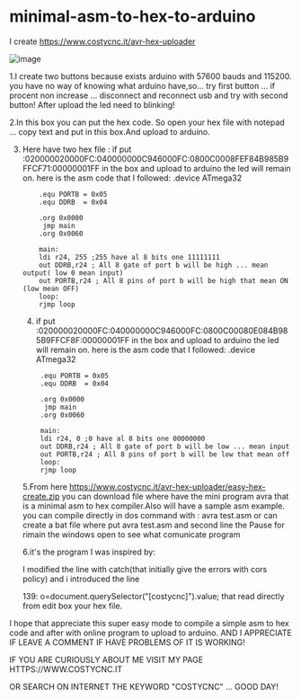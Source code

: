 # minimal-asm-to-hex-to-arduino

I create https://www.costycnc.it/avr-hex-uploader

![image](https://github.com/costycnc/minimal-asm-to-hex-to-arduino/assets/3405110/aad6170d-b068-48ea-8ce0-eca87676716d)

1.I create two buttons because exists arduino with 57600 bauds and 115200. you have no way of knowing what arduino have,so... try first button ... if procent non increase ... disconnect and reconnect usb and try with second button! After upload the led need to blinking!


2.In this box you can put the hex code. So open your hex file with notepad ... copy text and put in this box.And upload to arduino.

3. Here have two hex file :
    if put :020000020000FC:040000000C946000FC:0800C0008FEF84B985B9FFCF71:00000001FF in the box and upload to arduino the led will remain on.
    here is the asm code that I followed:
           .device ATmega32
        
           .equ PORTB = 0x05 
           .equ DDRB  = 0x04
        
           .org 0x0000
            jmp main
           .org 0x0060
        
           main:
           ldi r24, 255 ;255 have al 8 bits one 11111111
           out DDRB,r24 ; All 8 gate of port b will be high ... mean output( low 0 mean input)
           out PORTB,r24 ; All 8 pins of port b will be high that mean ON (low mean OFF)
           loop:
           rjmp loop


   4. if put :020000020000FC:040000000C946000FC:0800C00080E084B985B9FFCF8F:00000001FF  in the box and upload to arduino the led will remain on.
    here is the asm code that I followed:
           .device ATmega32
        
           .equ PORTB = 0x05 
           .equ DDRB  = 0x04
        
           .org 0x0000
            jmp main
           .org 0x0060
        
           main:
           ldi r24, 0 ;0 have al 8 bits one 00000000
           out DDRB,r24 ; All 8 gate of port b will be low ... mean input
           out PORTB,r24 ; All 8 pins of port b will be low that mean off 
           loop:
           rjmp loop

    5.From here https://www.costycnc.it/avr-hex-uploader/easy-hex-create.zip you can download file where have the mini program avra that is a minimal asm to hex compiler.Also will have a sample asm example.
   you can compile directly in dos command with : avra test.asm  or can create a bat file where put avra test.asm  and second line the Pause for rimain the windows open to see what comunicate program

   6.it's the program I was inspired by:

   I modified the line with catch(that initially give the errors with cors policy) and i introduced the line

    139: o=document.querySelector("[costycnc]").value; that read directly from edit box your hex file.


   
I hope that appreciate this super easy mode to compile a simple asm to hex code and after with online program to upload to arduino. 
AND I APPRECIATE IF LEAVE A COMMENT IF HAVE PROBLEMS OF IT IS WORKING!

IF YOU ARE CURIOUSLY ABOUT ME VISIT MY PAGE HTTPS://WWW.COSTYCNC.IT

OR SEARCH ON INTERNET THE KEYWORD "COSTYCNC" ... GOOD DAY!
   
   

       
